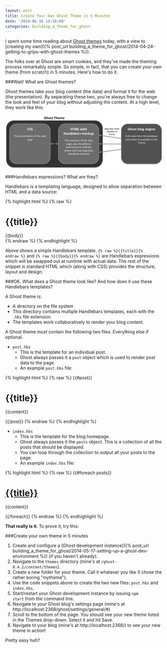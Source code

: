 ```yaml
---
layout: post
title: Create Your Own Ghost Theme in 5 Minutes
date: '2014-06-10 14:18:00'
categories: building_a_theme_for_ghost
---
```


I spent some time reading about [Ghost themes](http://marketplace.ghost.org/) today, with a view to [creating my own]({% post_url building_a_theme_for_ghost/2014-04-24-getting-to-grips-with-ghost-themes %}).

The folks over at Ghost are smart cookies, and they've made the theming process remarkably simple. So simple, in fact, that you can create your own theme (from scratch) in 5 minutes. Here's how to do it.

###Wait! What are Ghost themes?

Ghost themes take your blog content (the data) and format it for the web (the presentation). By separating these two, you're always free to change the look and feel of your blog without adjusting the content. At a high level, they work like this:

![](/img/posts/g.png)

###Handlebars expressions? What are they?

Handlebars is a templating language, designed to allow separation between HTML and a data source:

{% highlight html %}
{% raw %}
<div class="entry">
  <h1>{{title}}</h1>
  <div class="body">
    {{body}}
  </div>
</div>
{% endraw %}
{% endhighlight %}

Above shows a simple Handlebars template. <code>{% raw %}{{title}}{% endraw %}</code> and <code>{% raw %}{{body}}{% endraw %}</code> are Handlebars expressions which will be swapped out at runtime with actual data. The rest of the snippet is standard HTML which (along with CSS) provides the structure, layout and design.

###OK. What does a Ghost theme look like? And how does it use these Handlebars templates?

A Ghost theme is:

* A directory on the file system
* This directory contains multiple Handlebars templates, each with the <code>.hbs</code> file extension.
* The templates work collaboratively to render your blog content.

A Ghost theme *must* contain the following two files. Everything else if optional.

* <code>post.hbs</code>
	* This is the template for an individual post.
    * Ghost always passes it a <code>post</code> object which is used to render post data to the page.
    * An example <code>post.hbs</code> file:
    
{% highlight html %}
{% raw %}
{{#post}}
<h1 class="post-title">{{title}}</h1>
<p>{{content}}<p>
{{/post}}
{% endraw %}
{% endhighlight %}	 
    
* <code>index.hbs</code>
	* This is the template for the blog homepage.
    * Ghost always passes it the <code>posts</code> object. This is a collection of all the posts that should be displayed.
    * You can loop through the collection to output all your posts to the page.
    * An example <code>index.hbs</code> file:
   
{% highlight html %}
{% raw %}
{{#foreach posts}}
  <h1 class="post-title"><a href="{{url}}">{{title}}</a></h1>
  <p>{{content}}<p>
{{/foreach}}
{% endraw %}
{% endhighlight %}	

**That really is it**. To prove it, try this:

###Create your own theme in 5 minutes

1. Create and configure a [Ghost development instance]({% post_url building_a_theme_for_ghost/2014-05-17-setting-up-a-ghost-dev-environment %}) (if you haven't already).
2. Navigate to the <code>themes</code> directory (mine's at <code>/ghost-0.4.2/content/themes</code>).
3. Create a new folder for your theme. Call it whatever you like (I chose the rather boring "mytheme").
4. Use the code snippets above to create the two new files: <code>post.hbs</code> and <code>index.hbs</code>.
5. Start/restart your Ghost development instance by issuing <code>npm start</code> from the command line.
6. Navigate to your Ghost blog's settings page (mine's at http://localhost:2368/ghost/settings/general/#)
7. Scroll to the bottom of the page. You should see your new theme listed in the Themes drop-down. Select it and hit Save.
8. Navigate to your blog (mine's at http://localhost:2368/) to see your new theme in action!

Pretty easy huh?